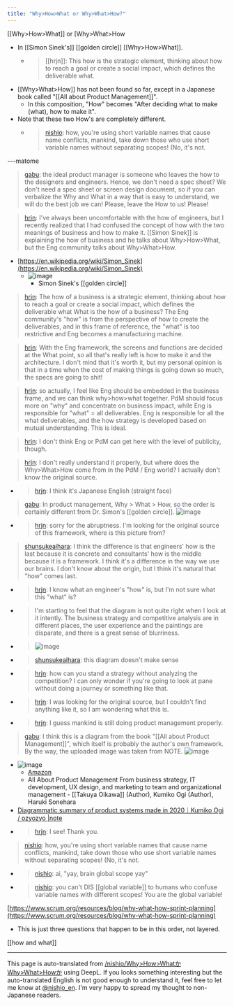 ```yaml
---
title: "Why>How>What or Why>What>How?"
---
```


[[Why>How>What]] or [Why>What>How
- In [[Simon Sinek's]] [[golden circle]] [[Why>How>What]].
    - > [[hrjn]]: This how is the strategic element, thinking about how to reach a goal or create a social impact, which defines the deliverable what.
- [[Why>What>How]] has not been found so far, except in a Japanese book called "[[All about Product Management]]".
    - In this composition, "How" becomes "After deciding what to make (what), how to make it".
- Note that these two How's are completely different.
    - > [nishio](https://twitter.com/nishio/status/1484502736062545920): how, you're using short variable names that cause name conflicts, mankind, take down those who use short variable names without separating scopes! (No, it's not.

---matome
> [gabu](https://twitter.com/gabu/status/1484190168022089731): the ideal product manager is someone who leaves the how to the designers and engineers. Hence, we don't need a spec sheet? We don't need a spec sheet or screen design document, so if you can verbalize the Why and What in a way that is easy to understand, we will do the best job we can! Please, leave the How to us! Please!

> [hrjn](https://twitter.com/hrjn/status/1484343969421348867): I've always been uncomfortable with the how of engineers, but I recently realized that I had confused the concept of how with the two meanings of business and how to make it.
> [[Simon Sinek]] is explaining the how of business and he talks about Why>How>What, but the Eng community talks about Why>What>How.
- [https://en.wikipedia.org/wiki/Simon_Sinek](https://en.wikipedia.org/wiki/Simon_Sinek)
    - ![image](https://gyazo.com/9d8d87577e67fd3bbbf4e3983ab4dbad/thumb/1000)
        - Simon Sinek's [[golden circle]]

> [hrjn](https://twitter.com/hrjn/status/1484344707614638083): The how of a business is a strategic element, thinking about how to reach a goal or create a social impact, which defines the deliverable what What is the how of a business?
> The Eng community's "how" is from the perspective of how to create the deliverables, and in this frame of reference, the "what" is too restrictive and Eng becomes a manufacturing machine.

> [hrjn](https://twitter.com/hrjn/status/1484345413599903745): With the Eng framework, the screens and functions are decided at the What point, so all that's really left is how to make it and the architecture.
> I don't mind that it's worth it, but my personal opinion is that in a time when the cost of making things is going down so much, the specs are going to shit!

> [hrjn](https://twitter.com/hrjn/status/1484346148890767361): so actually, I feel like Eng should be embedded in the business frame, and we can think why>how>what together. PdM should focus more on "why" and concentrate on business impact, while Eng is responsible for "what" = all deliverables. Eng is responsible for all the what deliverables, and the how strategy is developed based on mutual understanding. This is ideal.

> [hrjn](https://twitter.com/hrjn/status/1484346342315270145): I don't think Eng or PdM can get here with the level of publicity, though.

> [hrjn](https://twitter.com/hrjn/status/1484479645915308033): I don't really understand it properly, but where does the Why>What>How come from in the PdM / Eng world?
> I actually don't know the original source.
- > [hrjn](https://twitter.com/hrjn/status/1484480802335322119): I think it's Japanese English (straight face)

> [gabu](https://twitter.com/gabu/status/1484360288321171464): In product management, Why > What > How, so the order is certainly different from Dr. Simon's [[golden circle]].
>  ![image](https://gyazo.com/c4c20a408cc8a8887222f9fa53e00952/thumb/1000)
- > [hrjn](https://twitter.com/hrjn/status/1484481360098066437): sorry for the abruptness. I'm looking for the original source of this framework, where is this picture from?

> [shunsukeaihara](https://twitter.com/shunsukeaihara/status/1484493972982857729): I think the difference is that engineers' how is the last because it is concrete and consultants' how is the middle because it is a framework. I think it's a difference in the way we use our brains. I don't know about the origin, but I think it's natural that "how" comes last.
- > [hrjn](https://twitter.com/hrjn/status/1484498658586693638): I know what an engineer's "how" is, but I'm not sure what this "what" is?
- > I'm starting to feel that the diagram is not quite right when I look at it intently. The business strategy and competitive analysis are in different places, the user experience and the paintings are disparate, and there is a great sense of blurriness.
- >  ![image](https://gyazo.com/c4c20a408cc8a8887222f9fa53e00952/thumb/1000)
- > [shunsukeaihara](https://twitter.com/shunsukeaihara/status/1484498868163481602): this diagram doesn't make sense
- > [hrjn](https://twitter.com/hrjn/status/1484498922970423296): how can you stand a strategy without analyzing the competition? I can only wonder if you're going to look at pane without doing a journey or something like that.
- > [hrjn](https://twitter.com/hrjn/status/1484500508501241857): I was looking for the original source, but I couldn't find anything like it, so I am wondering what this is.
- > [hrjn](https://twitter.com/hrjn/status/1484501282438389764): I guess mankind is still doing product management properly.

> [gabu](https://twitter.com/gabu/status/1484503270513328134): I think this is a diagram from the book "[[All about Product Management]]", which itself is probably the author's own framework.
> By the way, the uploaded image was taken from NOTE.
> ![image](https://gyazo.com/02f532b72fd9cbf0d0552457e2b3d41f/thumb/1000)
- ![image](https://gyazo.com/5d22336f48c3840cb088a09218e6d31f/thumb/1000)
    - [Amazon](https://amzn.to/32jLWeU)
    - All About Product Management From business strategy, IT development, UX design, and marketing to team and organizational management
            - [[Takuya Oikawa]] (Author), Kumiko Ogi (Author), Haruki Sonehara
- [Diagrammatic summary of product systems made in 2020｜Kumiko Ogi / ozyozyo |note](https://note.com/ozyozyo/n/nc4a35eed9f37)
- > [hrjn](https://twitter.com/hrjn/status/1484508758126772227): I see! Thank you.

> [nishio](https://twitter.com/nishio/status/1484502736062545920): how, you're using short variable names that cause name conflicts, mankind, take down those who use short variable names without separating scopes! (No, it's not.
- > [nishio](https://twitter.com/nishio/status/1484503021103251457): ai, "yay, brain global scope yay"
- > [nishio](https://twitter.com/nishio/status/1484503428542119936): you can't DIS [[global variable]] to humans who confuse variable names with different scopes! You are the global variable!

[https://www.scrum.org/resources/blog/why-what-how-sprint-planning](https://www.scrum.org/resources/blog/why-what-how-sprint-planning)
- This is just three questions that happen to be in this order, not layered.


[[how and what]]

---
This page is auto-translated from [/nishio/Why>How>WhatかWhy>What>Howか](https://scrapbox.io/nishio/Why>How>WhatかWhy>What>Howか) using DeepL. If you looks something interesting but the auto-translated English is not good enough to understand it, feel free to let me know at [@nishio_en](https://twitter.com/nishio_en). I'm very happy to spread my thought to non-Japanese readers.